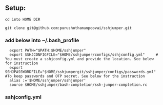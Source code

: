 ## Setup:

  `cd into HOME DIR`

  `git clone git@github.com:purushothamanpoovai/sshjumper.git`

  ### add below into ~/.bash_profile
        
      export PATH="$PATH:$HOME/sshjumper"
      export SSHJCONFIGFILE="$HOME/sshjumper/configs/sshjconfig.yml"     # You must create a sshjconfig.yml and provide the location. See below for instruction
      export SSHJPASSWORDFILE="$HOME/sshjumpergit/sshjumper/configs/passwords.yml"      #To keep passwords and OTP secret. See below for the instruction
      alias :='$HOME/sshjumper/sshjumper'
      source $HOME/sshjumper/bash-completion/ssh-jumper-completion.rc

### sshjconfig.yml
